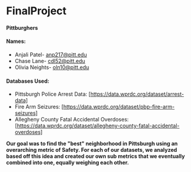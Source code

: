 # FinalProject

#### Pittburghers

#### Names:
* Anjali Patel- anp217@pitt.edu
* Chase Lane- cdl52@pitt.edu
* Olivia Neights- oln10@pitt.edu

#### Databases Used:
* Pittsburgh Police Arrest Data: [https://data.wprdc.org/dataset/arrest-data]
* Fire Arm Seizures: [https://data.wprdc.org/dataset/pbp-fire-arm-seizures]
* Allegheny County Fatal Accidental Overdoses: [https://data.wprdc.org/dataset/allegheny-county-fatal-accidental-overdoses]

**Our goal was to find the "best" neighborhood in Pittsburgh using an overarching metric of Safety. For each of our datasets, we analyzed based off this idea and created
our own sub metrics that we eventually combined into one, equally weighing each other.**
